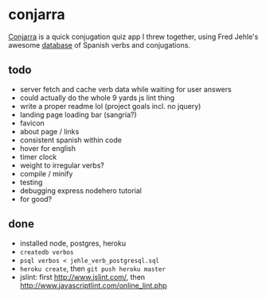 # conjarra

[Conjarra](https://conjarra.herokuapp.com/) is a quick conjugation quiz app I threw together, using Fred Jehle's awesome [database](https://github.com/ghidinelli/fred-jehle-spanish-verbs) of Spanish verbs and conjugations.

## todo
- server fetch and cache verb data while waiting for user answers
- could actually do the whole 9 yards js lint thing
- write a proper readme lol (project goals incl. no jquery)
- landing page loading bar (sangría?)
- favicon
- about page / links
- consistent spanish within code
- hover for english
- timer clock
- weight to irregular verbs?
- compile / minify
- testing
- debugging express nodehero tutorial
- for good?

## done
- installed node, postgres, heroku
- `createdb verbos`
- `psql verbos < jehle_verb_postgresql.sql`
- `heroku create`, then `git push heroku master`
- jslint: first http://www.jslint.com/, then http://www.javascriptlint.com/online_lint.php
